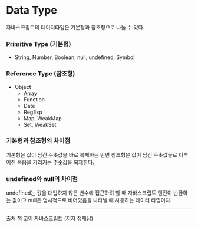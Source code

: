 # Data Type

자바스크립트의 데이터타입은 기본형과 참조형으로 나눌 수 있다.

### Primitive Type (기본형)

- String, Number, Boolean, null, undefined, Symbol

### Reference Type (참조형)

- Object
  - Array
  - Function
  - Date
  - RegExp
  - Map, WeakMap
  - Set, WeakSet

### 기본형과 참조형의 차이점

기본형은 값이 담긴 주솟값을 바로 복제하는 반면 참조형은 값이 담긴 주솟값들로 이루어진 묶음을 가리키는 주솟값을 복제한다.

### undefined와 null의 차이점

undefined는 값을 대입하지 않은 변수에 접근하려 할 때 자바스크립트 엔진이 반환하는 값이고 null은 명시적으로 비어있음을 나타낼 때 사용하는 데이터 타입이다.

---

출처
책 코어 자바스크립트 (저자 정재남)
